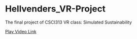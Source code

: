 # Hellvenders_VR-Project
The final project of CSCI313 VR class: Simulated Sustainability

[Play Video Link](https://drive.google.com/file/d/1Vnulwhmk0U7D9vJ0DOYrLCvBxXeejCvg/view?usp=drive_link)
